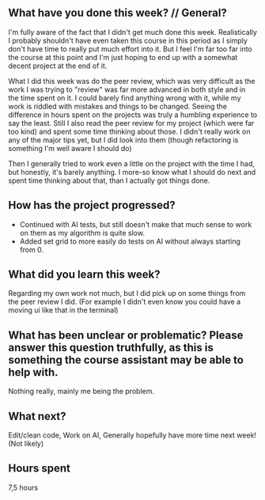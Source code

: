 ## What have you done this week? // General?
I'm fully aware of the fact that I didn't get much done this week. 
Realistically I probably shouldn't have even taken this course in this period as I simply don't have time to really put much effort into it. 
But I feel I'm far too far into the course at this point and I'm just hoping to end up with a somewhat decent project at the end of it.

What I did this week was do the peer review, which was very difficult as the work I was trying to "review" was far more advanced in both style and in the time spent on it. 
I could barely find anything wrong with it, while my work is riddled with mistakes and things to be changed. 
Seeing the difference in hours spent on the projects was truly a humbling experience to say the least.
Still I also read the peer review for my project (which were far too kind) and spent some time thinking about those. 
I didn't really work on any of the major tips yet, but I did look into them (though refactoring is something I'm well aware I should do)

Then I generally tried to work even a little on the project with the time I had, but honestly, it's barely anything. 
I more-so know what I should do next and spent time thinking about that, than I actually got things done.

## How has the project progressed?
- Continued with AI tests, but still doesn't make that much sense to work on them as my algorithm is quite slow.
- Added set grid to more easily do tests on AI without always starting from 0.

## What did you learn this week?
Regarding my own work not much, but I did pick up on some things from the peer review I did. (For example I didn't even know you could have a moving ui like that in the terminal)

## What has been unclear or problematic? Please answer this question truthfully, as this is something the course assistant may be able to help with.
Nothing really, mainly me being the problem.

## What next?
Edit/clean code,
Work on AI,
Generally hopefully have more time next week! (Not likely)

## Hours spent
7,5 hours
